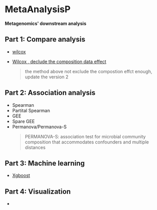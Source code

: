 # MetaAnalysisP
**Metagenomics' downstream analysis**
## Part 1: Compare analysis
* [wilcox](./script/wilcox/)
* [Wilcox , declude the composition data effect](./script/wilcox_decom) 

  >the method above not exclude the compostion effct enough, update the version 2
## Part 2: Association analysis
* Spearman
* Partital Spearman
* GEE 
* Spare GEE
* Permanova/Permanova-S
  >PERMANOVA-S: association test for microbial community composition that accommodates confounders and multiple distances
## Part 3: Machine learning
* [Xgboost](./script/xgboost)
## Part 4: Visualization
* 
